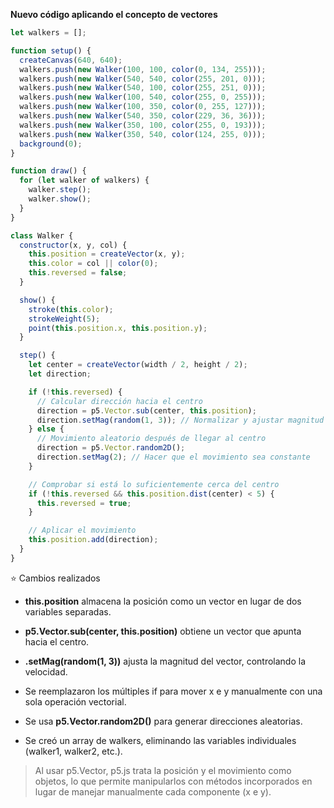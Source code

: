 **Nuevo código aplicando el concepto de vectores**

```js
let walkers = [];

function setup() {
  createCanvas(640, 640);
  walkers.push(new Walker(100, 100, color(0, 134, 255)));
  walkers.push(new Walker(540, 540, color(255, 201, 0)));
  walkers.push(new Walker(540, 100, color(255, 251, 0)));
  walkers.push(new Walker(100, 540, color(255, 0, 255)));
  walkers.push(new Walker(100, 350, color(0, 255, 127)));
  walkers.push(new Walker(540, 350, color(229, 36, 36)));
  walkers.push(new Walker(350, 100, color(255, 0, 193)));
  walkers.push(new Walker(350, 540, color(124, 255, 0)));
  background(0);
}

function draw() {
  for (let walker of walkers) {
    walker.step();
    walker.show();
  }
}

class Walker {
  constructor(x, y, col) {
    this.position = createVector(x, y);
    this.color = col || color(0);
    this.reversed = false;
  }

  show() {
    stroke(this.color);
    strokeWeight(5);
    point(this.position.x, this.position.y);
  }

  step() {
    let center = createVector(width / 2, height / 2);
    let direction;

    if (!this.reversed) {
      // Calcular dirección hacia el centro
      direction = p5.Vector.sub(center, this.position);
      direction.setMag(random(1, 3)); // Normalizar y ajustar magnitud
    } else {
      // Movimiento aleatorio después de llegar al centro
      direction = p5.Vector.random2D();
      direction.setMag(2); // Hacer que el movimiento sea constante
    }

    // Comprobar si está lo suficientemente cerca del centro
    if (!this.reversed && this.position.dist(center) < 5) {
      this.reversed = true;
    }

    // Aplicar el movimiento
    this.position.add(direction);
  }
}

```

⭐ Cambios realizados

* **this.position** almacena la posición como un vector en lugar de dos variables separadas.
* **p5.Vector.sub(center, this.position)** obtiene un vector que apunta hacia el centro.
* **.setMag(random(1, 3))** ajusta la magnitud del vector, controlando la velocidad.

* Se reemplazaron los múltiples if para mover x e y manualmente con una sola operación vectorial.
* Se usa **p5.Vector.random2D()** para generar direcciones aleatorias.
* Se creó un array de walkers, eliminando las variables individuales (walker1, walker2, etc.).

> Al usar p5.Vector, p5.js trata la posición y el movimiento como objetos, lo que permite manipularlos con métodos incorporados en lugar de
> manejar manualmente cada componente (x e y).
